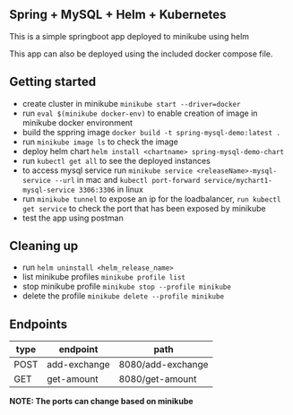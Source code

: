 ## Spring + MySQL + Helm + Kubernetes

This is a simple springboot app deployed to minikube using helm

This app can also be deployed using the included docker compose file.

## Getting started

- create cluster in minikube `minikube start --driver=docker`
- run `eval $(minikube docker-env)` to enable creation of image in minikube docker environment
- build the sppring image `docker build -t spring-mysql-demo:latest .`
- run `minikube image ls` to check the image
- deploy helm chart `helm install <chartname> spring-mysql-demo-chart`
- run `kubectl get all` to see the deployed instances
- to access mysql service run `minikube service <releaseName>-mysql-service --url` in mac and `kubectl port-forward service/mychart1-mysql-service 3306:3306` in linux
- run `minikube tunnel` to expose an ip for the loadbalancer, `run kubectl get service` to check the port that has been exposed by minikube
- test the app using postman

## Cleaning up
- run `helm uninstall <helm_release_name>`
- list minikube profiles `minikube profile list`
- stop minikube profile `minikube stop --profile minikube`
- delete the profile `minikube delete --profile minikube`

## Endpoints

|type| endpoint |  path  |
|----|----------|--------|
|  POST  |add-exchange | 8080/add-exchange|
| GET |get-amount | 8080/get-amount |

**NOTE: The ports can change based on minikube**
